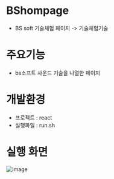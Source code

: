 # BShompage
- BS soft 기술체험 페이지 -> 기술체험기술

# 주요기능
- bs소프트 사운드 기술을 나열한 페이지

# 개발환경
- 프로젝트 : react
- 실행파일 : run.sh

# 실행 화면
![image](https://user-images.githubusercontent.com/90186249/205539743-43e18104-c144-40f6-a4ba-4a90cbc40347.png)
